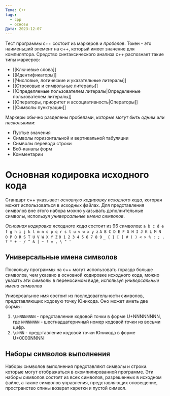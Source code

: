 ```yaml
---
Тема: C++
tags:
  - cpp
  - основы
Дата: 2023-12-07
---
```

Тест программы c++ состоит из маркеров и *пробелов*. Токен - это наименьший элемент на c++, который имеет значение для компилятора. Средство синтаксического анализа c++ распознает такие типы маркеров:
- [[Ключевые слова]]
- [[Идентификаторы]]
- [[Числовые, логические и указательные литералы]]
- [[Строковые и символьные литералы]]
- [[Определяемые пользователем литералы|Определенные пользователем литералы]]
- [[Операторы, приоритет и ассоциативность|Операторы]]
- [[Символы пунктуации]]

Маркеры обычно разделены пробелами, *которые могут быть одним или несколькими*:
- Пустые значения
- Символы горизонтальной и вертикальной табуляции
- Символы перевода строки
- Веб-каналы форм
- Комментарии
# Основная кодировка исходного кода
Стандарт c++ указывает *основную кодировку исходного кода*, которая может использоваться в исходных файлах. Для представления символов вне этого набора можно указывать дополнительные символы, используя *универсальные имена символов*.

*Основная кодировка исходного кода* состоит из 96 символов:
`a b c d e f g h i j k l m n o p q r s t u v w x y z`
`A B C D E F G H I J K L M N O P Q R S T U V W X Y Z`
`0 1 2 3 4 5 6 7 8 9`
`_ { } [ ] # ( ) < > % : ; . ? * + - / ^ & | ~ ! = , \ " '`
## Универсальные имена символов
Поскольку программы на c++ могут использовать гораздо больше символов, чем указано в основной кодировке исходного кода, можно указать эти символы в переносимом виде, используя *универсальные имена символов*

Универсальное имя состоит из последовательности символов, представляющих кодовую точку Юникода. Оно может иметь две формы:
1. `\UNNNNNNNN` - представление кодовой точки в форме U+NNNNNNNN, где `NNNNNNNN` - шестнадцатеричный номер кодовой точки из восьми цифр.
2. `\uNNN` - представление кодовой точки Юникода в форме U+0000NNNN
## Наборы символов выполнения
Наборы символов выполнения представляют символы и строки. которые могут отображаться в скомпилированной программе. Эти наборы символов состоят из всех символов, разрешенных в исходном файле, а также символов управления, представляющих оповещение, пространство спины возврат каретки и пустой символ.